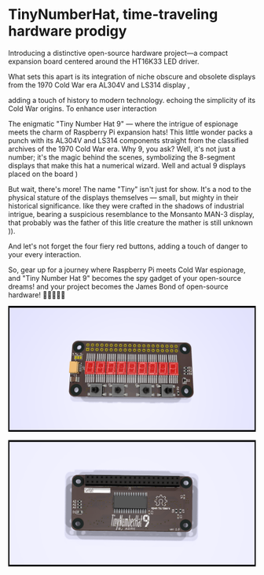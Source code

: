 # TinyNumberHat,  time-traveling hardware prodigy 

Introducing a distinctive open-source hardware project—a compact expansion board centered around the HT16K33 LED driver.

 What sets this apart is its integration of niche obscure and obsolete displays  from the 1970 Cold War era AL304V and LS314 display ,

adding a touch of history to modern technology.
echoing the simplicity of its Cold War origins. To enhance user interaction 


The enigmatic "Tiny Number Hat 9" — where the intrigue of espionage meets the charm of Raspberry Pi expansion hats!
 This little wonder packs a punch with its AL304V and LS314 components straight from the classified archives of the 1970 Cold War era. 
Why 9, you ask? Well, it's not just a number; it's the magic behind the scenes, symbolizing the 8-segment displays that make this hat a numerical wizard.
Well and actual 9 displays placed on the board )

But wait, there's more! The name "Tiny" isn't just for show. It's a nod to the physical stature of the displays themselves — small, but mighty in their historical significance. like they were crafted in the shadows of industrial intrigue, bearing a suspicious resemblance to the Monsanto MAN-3 display, that probably was the father of this litle creature the mather is still unknown )). 

And let's not forget the four fiery red buttons, adding a touch of danger to your every interaction.

So, gear up for a journey where Raspberry Pi meets Cold War espionage, and "Tiny Number Hat 9" becomes the spy gadget of your open-source dreams!
 and your project becomes the James Bond of open-source hardware! 🎩🕵️‍♂️🔴✨


![Alt text](TinyNumberHat_front.png)

![Alt text](TinyNumberHat_back.png)

